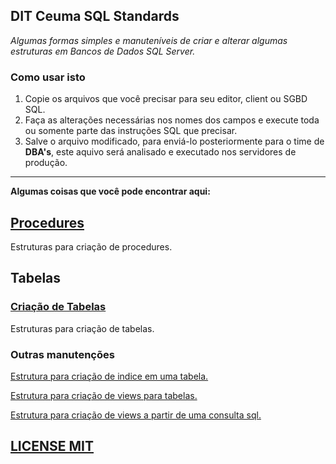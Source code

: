 ## DIT Ceuma SQL Standards

*Algumas formas simples e manuteníveis de criar e alterar algumas estruturas em Bancos de Dados SQL Server.*

### Como usar isto

1. Copie os arquivos que você precisar para seu editor, client ou SGBD SQL.
2. Faça as alterações necessárias nos nomes dos campos e execute toda ou somente parte das instruções SQL que precisar.
3. Salve o arquivo modificado, para enviá-lo posteriormente para o time de **DBA's**, este aquivo será analisado e executado nos servidores de produção.

--------------------------------------------

**Algumas coisas que você pode encontrar aqui:**

## [Procedures](procedures)

Estruturas para criação de procedures.

## Tabelas

### [Criação de Tabelas](tables/table-create-alter)

Estruturas para criação de tabelas.

### Outras manutenções

[Estrutura para criação de indice em uma tabela.](tables/create_index_on_table.sql)

[Estrutura para criação de views para tabelas.](tables/create_views_for_table.sql)

[Estrutura para criação de views a partir de uma consulta sql.](tables/create_views_from_query.sql)

## [LICENSE MIT](LICENSE)
